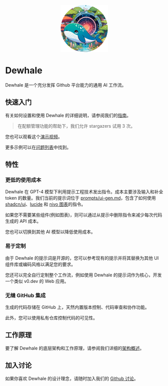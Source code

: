 <p align="center">
  <img width="150px" height="150px" src="./preview-ui/public/logo.png">
</p>

# Dewhale

Dewhale 是一个充分发挥 Github 平台能力的通用 AI 工作流。

## 快速入门

有关如何设置和使用 Dewhale 的详细说明，请参阅我们的[指南](./docs/quick-start.zh_CN.md)。

> 在配额管理功能的帮助下，我们允许 stargazers 试用 3 次。

您也可以观看这个[演示视频](http://www.youtube.com/watch?v=J4LAOBRcu2c)。

更多示例可以在[问题列表](https://github.com/Yuyz0112/dewhale/issues?q=is%3Aissue+label%3Aui-gen%2Cvue-ui-gen)中找到。

## 特性

### 更低的使用成本

Dewhale 在 GPT-4 模型下利用提示工程技术发出指令。成本主要涉及输入和补全 token 的数量。我们当前的提示词位于 [prompts/ui-gen.md](./prompts/ui-gen.md)，包含了如何使用 [shadcn/ui](https://ui.shadcn.com/)、[lucide](https://lucide.dev/) 和 [nivo 图表](https://nivo.rocks/)的指令。

如果您不需要某些组件(例如图表)，则可以通过从提示中删除指令来减少每次代码生成的 API 成本。

您也可以切换到其他 AI 模型以降低使用成本。

### 易于定制

由于 Dewhale 的提示词是开源的，您可以参考现有的提示并将其替换为其他 UI 组件库或编码风格以满足您的要求。

您还可以完全自行定制整个工作流，例如使用 Dewhale 的提示词作为核心，开发一个类似 v0.dev 的 Web 应用。

### 无缝 GitHub 集成

生成的代码存储在 GitHub 上，天然内置版本控制、代码审查和协作功能。

此外，您可以使用私有仓库控制代码的可见性。

## 工作原理

要了解 Dewhale 的底层架构和工作原理，请参阅我们详细的[架构概述](./docs/architecture.zh_CN.md)。

## 加入讨论

如果你喜欢 Dewhale 的设计理念，请随时加入我们的 [Github 讨论](https://github.com/Yuyz0112/dewhale/discussions)。
